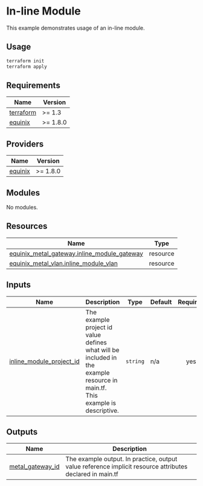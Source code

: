 # In-line Module

This example demonstrates usage of an in-line module.

## Usage

```bash
terraform init
terraform apply
```

<!-- TEMPLATE: The following block has been generated by terraform-docs util: https://github.com/terraform-docs/terraform-docs -->
<!-- BEGIN_TF_DOCS -->
## Requirements

| Name | Version |
|------|---------|
| <a name="requirement_terraform"></a> [terraform](#requirement\_terraform) | >= 1.3 |
| <a name="requirement_equinix"></a> [equinix](#requirement\_equinix) | >= 1.8.0 |

## Providers

| Name | Version |
|------|---------|
| <a name="provider_equinix"></a> [equinix](#provider\_equinix) | >= 1.8.0 |

## Modules

No modules.

## Resources

| Name | Type |
|------|------|
| [equinix_metal_gateway.inline_module_gateway](https://registry.terraform.io/providers/equinix/equinix/latest/docs/resources/metal_gateway) | resource |
| [equinix_metal_vlan.inline_module_vlan](https://registry.terraform.io/providers/equinix/equinix/latest/docs/resources/metal_vlan) | resource |

## Inputs

| Name | Description | Type | Default | Required |
|------|-------------|------|---------|:--------:|
| <a name="input_inline_module_project_id"></a> [inline\_module\_project\_id](#input\_inline\_module\_project\_id) | The example project id value defines what will be included in the example resource in main.tf. This example is descriptive. | `string` | n/a | yes |

## Outputs

| Name | Description |
|------|-------------|
| <a name="output_metal_gateway_id"></a> [metal\_gateway\_id](#output\_metal\_gateway\_id) | The example output. In practice, output value reference implicit resource attributes declared in main.tf |

<!-- END_TF_DOCS -->
